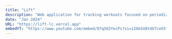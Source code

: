 ```yaml
---
title: "Lift"
description: "Web application for tracking workouts focused on periodization."
date: "Jan 2024"
URL: "https://lift-lc.vercel.app"
embedYT: "https://www.youtube.com/embed/D7qSO2YecPs?si=iI6b5U8t4bTceX5f"
---
```

